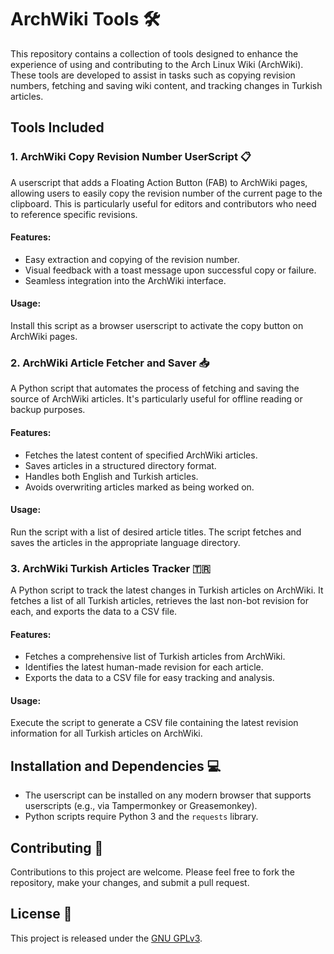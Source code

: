 # ArchWiki Tools 🛠

This repository contains a collection of tools designed to enhance the experience of using and contributing to the Arch Linux Wiki (ArchWiki). These tools are developed to assist in tasks such as copying revision numbers, fetching and saving wiki content, and tracking changes in Turkish articles.

## Tools Included

### 1. ArchWiki Copy Revision Number UserScript 📋

A userscript that adds a Floating Action Button (FAB) to ArchWiki pages, allowing users to easily copy the revision number of the current page to the clipboard. This is particularly useful for editors and contributors who need to reference specific revisions.

#### Features:

- Easy extraction and copying of the revision number.
- Visual feedback with a toast message upon successful copy or failure.
- Seamless integration into the ArchWiki interface.

#### Usage:

Install this script as a browser userscript to activate the copy button on ArchWiki pages.

### 2. ArchWiki Article Fetcher and Saver 📥

A Python script that automates the process of fetching and saving the source of ArchWiki articles. It's particularly useful for offline reading or backup purposes.

#### Features:

- Fetches the latest content of specified ArchWiki articles.
- Saves articles in a structured directory format.
- Handles both English and Turkish articles.
- Avoids overwriting articles marked as being worked on.

#### Usage:

Run the script with a list of desired article titles. The script fetches and saves the articles in the appropriate language directory.

### 3. ArchWiki Turkish Articles Tracker 🇹🇷

A Python script to track the latest changes in Turkish articles on ArchWiki. It fetches a list of all Turkish articles, retrieves the last non-bot revision for each, and exports the data to a CSV file.

#### Features:

- Fetches a comprehensive list of Turkish articles from ArchWiki.
- Identifies the latest human-made revision for each article.
- Exports the data to a CSV file for easy tracking and analysis.

#### Usage:

Execute the script to generate a CSV file containing the latest revision information for all Turkish articles on ArchWiki.

## Installation and Dependencies 💻

- The userscript can be installed on any modern browser that supports userscripts (e.g., via Tampermonkey or Greasemonkey).
- Python scripts require Python 3 and the `requests` library.

## Contributing 🤝

Contributions to this project are welcome. Please feel free to fork the repository, make your changes, and submit a pull request.

## License 📄

This project is released under the [GNU GPLv3](LICENSE).
